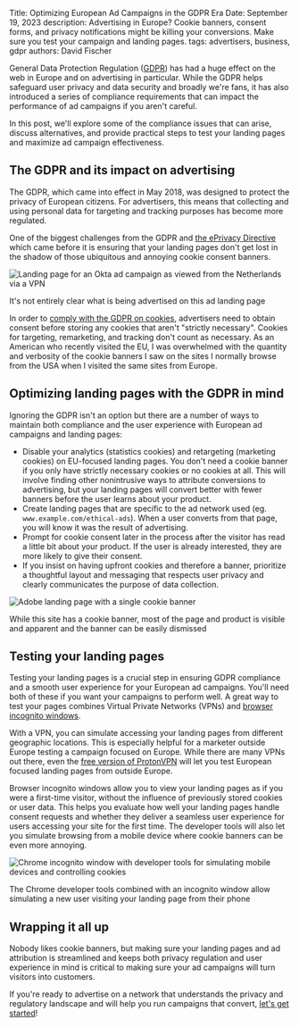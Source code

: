 Title: Optimizing European Ad Campaigns in the GDPR Era
Date: September 19, 2023
description: Advertising in Europe? Cookie banners, consent forms, and privacy notifications might be killing your conversions. Make sure you test your campaign and landing pages.
tags: advertisers, business, gdpr
authors: David Fischer


General Data Protection Regulation ([GDPR](https://gdpr.eu/))
has had a huge effect on the web in Europe and on advertising in particular.
While the GDPR helps safeguard user privacy and data security and broadly we're fans,
it has also introduced a series of compliance requirements
that can impact the performance of ad campaigns if you aren't careful.

In this post, we'll explore some of the compliance issues that can arise, discuss alternatives,
and provide practical steps to test your landing pages and maximize ad campaign effectiveness.


## The GDPR and its impact on advertising

The GDPR, which came into effect in May 2018,
was designed to protect the privacy of European citizens.
For advertisers, this means that collecting and using personal data
for targeting and tracking purposes has become more regulated.

One of the biggest challenges from the GDPR
and [the ePrivacy Directive](https://edps.europa.eu/data-protection/our-work/subjects/eprivacy-directive_en)
which came before it is ensuring that your landing pages don't get lost
in the shadow of those ubiquitous and annoying cookie consent banners.


<div class="postimage text-center">
  <img class="w-50 shadow-lg" src="{static}../images/posts/2023-okta-landing-page-banners.png" alt="Landing page for an Okta ad campaign as viewed from the Netherlands via a VPN">
  <p>It's not entirely clear what is being advertised on this ad landing page</p>
</div>

In order to [comply with the GDPR on cookies](https://gdpr.eu/cookies/),
advertisers need to obtain consent before storing
any cookies that aren't "strictly necessary".
Cookies for targeting, remarketing, and tracking don't count as necessary.
As an American who recently visited the EU, I was overwhelmed with the quantity and verbosity
of the cookie banners I saw on the sites I normally browse from the USA when I visited the same sites from Europe.


## Optimizing landing pages with the GDPR in mind

Ignoring the GDPR isn't an option but there are a number of ways to maintain
both compliance and the user experience with European ad campaigns and landing pages:

* Disable your analytics (statistics cookies) and retargeting (marketing cookies) on EU-focused landing pages. You don't need a cookie banner if you only have strictly necessary cookies or no cookies at all. This will involve finding other nonintrusive ways to attribute conversions to advertising, but your landing pages will convert better with fewer banners before the user learns about your product.
* Create landing pages that are specific to the ad network used (eg. `www.example.com/ethical-ads`). When a user converts from that page, you will know it was the result of advertising.
* Prompt for cookie consent later in the process after the visitor has read a little bit about your product. If the user is already interested, they are more likely to give their consent.
* If you insist on having upfront cookies and therefore a banner, prioritize a thoughtful layout and messaging that respects user privacy and clearly communicates the purpose of data collection.

<div class="postimage text-center">
  <img class="w-50 shadow-lg" src="{static}../images/posts/2023-adobe-landing-page-banners.png" alt="Adobe landing page with a single cookie banner">
  <p>While this site has a cookie banner, most of the page and product is visible and apparent and the banner can be easily dismissed</p>
</div>


## Testing your landing pages

Testing your landing pages is a crucial step in ensuring GDPR compliance
and a smooth user experience for your European ad campaigns.
You'll need both of these if you want your campaigns to perform well.
A great way to test your pages combines Virtual Private Networks (VPNs) and [browser incognito windows](https://www.mozilla.org/en-US/firefox/browsers/incognito-browser/).

With a VPN, you can simulate accessing your landing pages from different geographic locations.
This is especially helpful for a marketer outside Europe testing a campaign focused on Europe.
While there are many VPNs out there, even the [free version of ProtonVPN](https://protonvpn.com/free-vpn)
will let you test European focused landing pages from outside Europe.

Browser incognito windows allow you to view your landing pages as if you were a first-time visitor,
without the influence of previously stored cookies or user data.
This helps you evaluate how well your landing pages handle consent requests
and whether they deliver a seamless user experience for users accessing your site for the first time.
The developer tools will also let you simulate browsing from a mobile device where cookie banners
can be even more annoying.

<div class="postimage text-center">
  <img class="w-75 shadow-lg" src="{static}../images/posts/2023-chrome-developer-tools.png" alt="Chrome incognito window with developer tools for simulating mobile devices and controlling cookies">
  <p>The Chrome developer tools combined with an incognito window allow simulating a new user visiting your landing page from their phone</p>
</div>


## Wrapping it all up

Nobody likes cookie banners,
but making sure your landing pages and ad attribution is streamlined
and keeps both privacy regulation and user experience in mind is critical
to making sure your ad campaigns will turn visitors into customers.

If you're ready to advertise on a network that understands the privacy and regulatory landscape
and will help you run campaigns that convert,
[let's get started]({filename}../pages/advertisers.md#inbound-form)!
